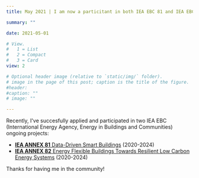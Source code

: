 ```yaml
---
title: May 2021 | I am now a particitant in both IEA EBC 81 and IEA EBC 82 projects.

summary: ""

date: 2021-05-01

# View.
#   1 = List
#   2 = Compact
#   3 = Card
view: 2

# Optional header image (relative to `static/img/` folder).
# image in the page of this post; caption is the title of the figure.
#header:
#caption: ""   
# image: ""   

---
```


Recently, I've succesfully applied and participated in two IEA EBC (International Energy Agency, Energy in Buildings and Communities) ongoing projects:

- [**IEA ANNEX 81** Data-Driven Smart Buildings](https://annex81.iea-ebc.org/) (2020-2024)
- [**IEA ANNEX 82**  Energy Flexible Buildings Towards Resilient Low Carbon Energy Systems](https://annex82.iea-ebc.org/) (2020-2024)

Thanks for having me in the community!

